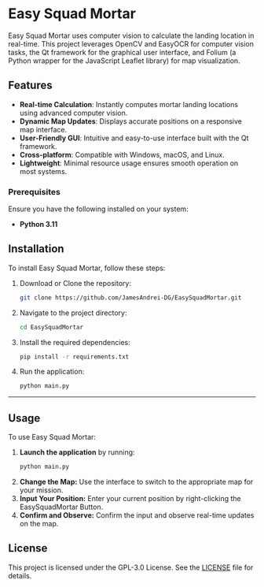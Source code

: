 # **Easy Squad Mortar**

Easy Squad Mortar uses computer vision to calculate the landing location in real-time. This project leverages OpenCV and EasyOCR for computer vision tasks, the Qt framework for the graphical user interface, and Folium (a Python wrapper for the JavaScript Leaflet library) for map visualization.

## **Features**

- **Real-time Calculation**: Instantly computes mortar landing locations using advanced computer vision.
- **Dynamic Map Updates**: Displays accurate positions on a responsive map interface.
- **User-Friendly GUI**: Intuitive and easy-to-use interface built with the Qt framework.
- **Cross-platform**: Compatible with Windows, macOS, and Linux.
- **Lightweight**: Minimal resource usage ensures smooth operation on most systems.

### Prerequisites

Ensure you have the following installed on your system:
- **Python 3.11**

## **Installation**

To install Easy Squad Mortar, follow these steps:

1. Download or Clone the repository:
   ```bash
   git clone https://github.com/JamesAndrei-DG/EasySquadMortar.git
   ```
2. Navigate to the project directory:
   ```bash
   cd EasySquadMortar
   ```
3. Install the required dependencies:
   ```bash
   pip install -r requirements.txt
   ```
5. Run the application:
   ```bash
   python main.py
   ```

---

## **Usage**

To use Easy Squad Mortar:

1. **Launch the application** by running:
   ```bash
   python main.py
   ```
2. **Change the Map:** Use the interface to switch to the appropriate map for your mission.
3. **Input Your Position:** Enter your current position by right-clicking the EasySquadMortar Button.
4. **Confirm and Observe:** Confirm the input and observe real-time updates on the map.

## **License**

This project is licensed under the GPL-3.0 License. See the [LICENSE](./LICENSE) file for details.

